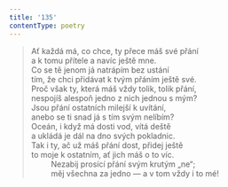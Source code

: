 ```yaml
---
title: '135'
contentType: poetry
---
```


<section>

> Ať každá má, co chce, ty přece máš své přání  
> a k tomu přítele a navíc ještě mne.  
> Co se tě jenom já natrápím bez ustání  
> tím, že chci přidávat k tvým přáním ještě své.  
> Proč však ty, která máš vždy tolik, tolik přání,  
> nespojíš alespoň jedno z nich jednou s mým?  
> Jsou přání ostatních milejší k uvítání,  
> anebo se ti snad já s tím svým nelíbím?  
> Oceán, i když má dosti vod, vítá deště  
> a ukládá je dál na dno svých pokladnic.  
> Tak i ty, ač už máš přání dost, přidej ještě  
> to moje k ostatním, ať jich máš o to víc.  
>          Nezabij prosící přání svým krutým „ne“;  
>          měj všechna za jedno — a v tom vždy i to mé!

</section>

